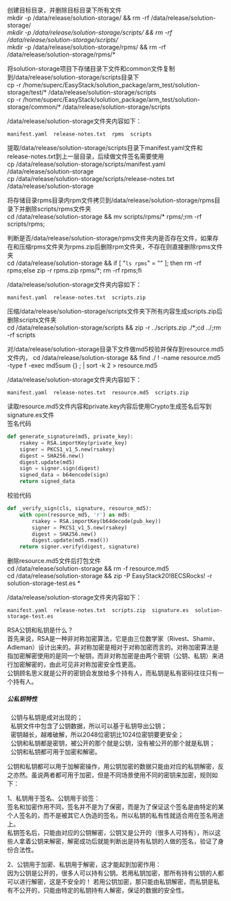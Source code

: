 创建目标目录，并删除目标目录下所有文件</br>
mkdir -p /data/release/solution-storage/ && rm -rf /data/release/solution-storage/*</br>
mkdir -p /data/release/solution-storage/scripts/ && rm -rf /data/release/solution-storage/scripts/*</br>
mkdir -p /data/release/solution-storage/rpms/ && rm -rf /data/release/solution-storage/rpms/*


将solution-storage项目下存储目录下文件和common文件复制到/data/release/solution-storage/scripts目录下</br>
cp -r /home/superc/EasyStack/solution_package/arm_test/solution-storage/test/* /data/release/solution-storage/scripts</br>
cp -r /home/superc/EasyStack/solution_package/arm_test/solution-storage/common/* /data/release/solution-storage/scripts</br>

/data/release/solution-storage文件夹内容如下：</br>
```shell
manifest.yaml  release-notes.txt  rpms  scripts
```

提取/data/release/solution-storage/scripts目录下manifest.yaml文件和release-notes.txt到上一层目录，后续做文件签名需要使用</br>
cp /data/release/solution-storage/scripts/manifest.yaml /data/release/solution-storage</br>
cp /data/release/solution-storage/scripts/release-notes.txt /data/release/solution-storage</br>


将存储目录rpms目录内rpm文件拷贝到/data/release/solution-storage/rpms目录下并删除scripts/rpms文件夹</br>
cd /data/release/solution-storage && mv scripts/rpms/* rpms/;rm -rf scripts/rpms;</br>


判断是否/data/release/solution-storage/rpms文件夹内是否存在文件，如果存在和压缩rpms文件夹为rpms.zip后删除rpm文件夹，不存在则直接删除rpms文件夹</br>
cd /data/release/solution-storage && if [ "`ls rpms`" = "" ]; then rm -rf rpms;else zip -r rpms.zip rpms/*; rm -rf rpms;fi</br>

/data/release/solution-storage文件夹内容如下：</br>
```shell
manifest.yaml  release-notes.txt  scripts.zip
```

压缩/data/release/solution-storage/scripts文件夹下所有内容生成scripts.zip后删除scripts文件夹</br>
cd /data/release/solution-storage/scripts && zip -r ../scripts.zip ./*;cd ../;rm -rf scripts</br>


对/data/release/solution-storage目录下文件做md5校验并保存到resource.md5文件内，
cd /data/release/solution-storage && find ./ ! -name resource.md5 -type f -exec md5sum {} \; | sort -k 2 > resource.md5

/data/release/solution-storage文件夹内容如下：</br>
```shell
manifest.yaml  release-notes.txt  resource.md5  scripts.zip
```

读取resource.md5文件内容和private.key内容后使用Crypto生成签名后写到signature.es文件</br>
签名代码
```python
def generate_signature(md5, private_key):
    rsakey = RSA.importKey(private_key)
    signer = PKCS1_v1_5.new(rsakey)
    digest = SHA256.new()
    digest.update(md5)
    sign = signer.sign(digest)
    signed_data = b64encode(sign)
    return signed_data
```

校验代码</br>
```python
def _verify_sign(cls, signature, resource_md5):
    with open(resource_md5, 'r') as md5:
        rsakey = RSA.importKey(b64decode(pub_key))
        signer = PKCS1_v1_5.new(rsakey)
        digest = SHA256.new()
        digest.update(md5.read())
    return signer.verify(digest, signature)
```


删除resource.md5文件后打包文件</br>
cd /data/release/solution-storage && rm -f resource.md5</br>
cd /data/release/solution-storage && zip -P EasyStack20!8ECSRocks! -r solution-storage-test.es * </br>

/data/release/solution-storage文件夹内容如下：</br>
```shell
manifest.yaml  release-notes.txt  scripts.zip  signature.es  solution-storage-test.es
```


RSA公钥和私钥是什么？</br>
首先来说，RSA是一种非对称加密算法，它是由三位数学家（Rivest、Shamir、Adleman）设计出来的。非对称加密是相对于对称加密而言的。对称加密算法是指加密解密使用的是同一个秘钥，而非对称加密是由两个密钥（公钥、私钥）来进行加密解密的，由此可见非对称加密安全性更高。</br>
公钥顾名思义就是公开的密钥会发放给多个持有人，而私钥是私有密码往往只有一个持有人。</br>

##### 公私钥特性

&nbsp;&nbsp;公钥与私钥是成对出现的；</br>
&nbsp;&nbsp;私钥文件中包含了公钥数据，所以可以基于私钥导出公钥；</br>
&nbsp;&nbsp;密钥越长，越难破解，所以2048位密钥比1024位密钥要更安全；</br>
&nbsp;&nbsp;公钥和私钥都是密钥，被公开的那个就是公钥，没有被公开的那个就是私钥；</br>
&nbsp;&nbsp;公钥和私钥都可用于加密和解密。</br>

公钥和私钥都可以用于加解密操作，用公钥加密的数据只能由对应的私钥解密，反之亦然。虽说两者都可用于加密，但是不同场景使用不同的密钥来加密，规则如下：

1、私钥用于签名、公钥用于验签：</br>
签名和加密作用不同，签名并不是为了保密，而是为了保证这个签名是由特定的某个人签名的，而不是被其它人伪造的签名，所以私钥的私有性就适合用在签名用途上。</br>
私钥签名后，只能由对应的公钥解密，公钥又是公开的（很多人可持有），所以这些人拿着公钥来解密，解密成功后就能判断出是持有私钥的人做的签名，验证了身份合法性。</br>

2、公钥用于加密、私钥用于解密，这才能起到加密作用：</br>
因为公钥是公开的，很多人可以持有公钥。若用私钥加密，那所有持有公钥的人都可以进行解密，这是不安全的！
若用公钥加密，那只能由私钥解密，而私钥是私有不公开的，只能由特定的私钥持有人解密，保证的数据的安全性。</br>
